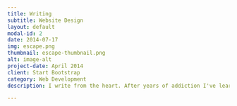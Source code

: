 ```yaml
---
title: Writing
subtitle: Website Design
layout: default
modal-id: 2
date: 2014-07-17
img: escape.png
thumbnail: escape-thumbnail.png
alt: image-alt
project-date: April 2014
client: Start Bootstrap
category: Web Development
description: I write from the heart. After years of addiction I've learned that unless I am myself, I am no one. I write about what matters to me. I write about building connection and overcoming failure. I write to bridge the gaps between us; because life has taught me that there are so many experiences we share along our own unique paths. 

---
```

